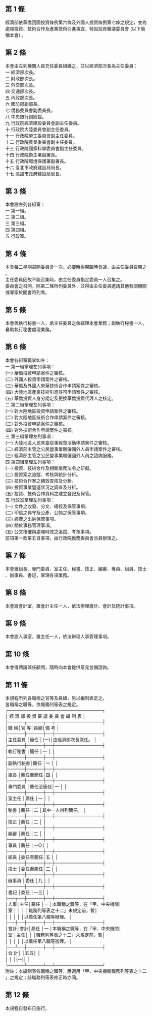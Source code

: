 第 1 條
-------
經濟部依華僑回國投資條例第六條及外國人投資條例第七條之規定，並為  
處理投資、技術合作及產業技術引進事宜，特設投資審議委員會 (以下簡  
稱本會) 。

第 2 條
-------
本會由左列機關人員充任委員組織之，並以經濟部次長為主任委員：  
一  經濟部次長。  
二  財政部次長。  
三  外交部次長。  
四  交通部次長。  
五  內政部次長。  
六  國防部副部長。  
七  僑務委員會副委員長。  
八  中央銀行副總裁。  
九  行政院經濟建設委員會副主任委員。  
十  行政院大陸委員會副主任委員。  
十一  行政院勞工委員會副主任委員。  
十二  行政院農業委員會副主任委員。  
十三  行政院國家科學委員會副主任委員。  
十四  行政院衛生署副署長。  
十五  行政院環境保護署副署長。  
十六  臺北市政府建設局局長。  
十七  高雄市政府建設局局長。

第 3 條
-------
本會設左列各組室：  
一  第一組。  
二  第二組。  
三  第三組。  
四  第四組。  
五  行政室。

第 4 條
-------
本會每二星期召開委員會一次。必要時得開臨時會議，由主任委員召開之  
。  
主任委員因故不能召集時，由主任委員指定委員一人召集之。  
委員會之召開，除第二條所列委員外，並得由主任委員邀請其他有關機關  
或專家於開會時列席。

第 5 條
-------
本會置執行秘書一人，承主任委員之命綜理本會業務；副執行秘書一人，  
襄助執行秘書處理業務。

第 6 條
-------
本會各組室職掌如左：  
一  第一組掌理左列事項：  
 (一) 華僑投資申請案件之審核。  
 (二) 外國人投資申請案件之審核。  
 (三) 華僑及外國人來華技術合作申請案件之審核。  
 (四) 大陸地區產業技術引進許可申請案件之審核。  
 (五) 華僑投資人身分認定及更換華僑投資代理人之核定。  
二  第二組掌理左列事項：  
 (一) 對大陸地區投資申請案件之審核。  
 (二) 對大陸地區技術合作申請案件之審核。  
 (三) 對外投資申請案件之審核。  
 (四) 對外技術合作申請案件之審核。  
三  第三組掌理左列事項：  
 (一) 大陸地區人民來臺從事經貿活動申請案件之審核。  
 (二) 經濟部主管之公民營事業聘僱國外人員申請案件之審核。  
 (三) 經濟部主管之公民營事業聘僱國外人員之諮詢服務。  
四  第四組掌理左列事項：  
 (一) 投資、技術合作及相關業務法令之研擬。  
 (二) 投資案之追蹤、考核與統計分析。  
 (三) 技術合作案之績效查核及分析。  
 (四) 投資事業營運狀況之調查及分析。  
 (五) 投資、技術合作資料之建立登記及保管。  
五  行政室掌理左列事項：  
 (一) 文件之收發、分文、繕校及保管事項。  
 (二) 印信之典守及公產、公物之保管事項。  
 (三) 經費之出納保管事項。  
 (四) 關於事務管理事項。  
 (五) 公文稽催與處理時效之追蹤、考核事項。  
前項第一款第五目事項，由行政院僑務委員會派員辦理之。

第 7 條
-------
本會置組長、專門委員、室主任、秘書、技正、編審、專員、組員、技士  
、辦事員、書記，掌理各項業務。

第 8 條
-------
本會設會計室，置會計主任一人，依法辦理歲計、會計及統計事項。

第 9 條
-------
本會設人事室，置主任一人，依法辦理人事管理事項。

第 10 條
--------
本會得聘請兼任顧問，隨時向本會提供意見並備諮詢。

第 11 條
--------
本規程所列各職稱之官等及員額，另以編制表定之。  
各職稱之職等，依職務列等表之規定。  
┌──────────────────────────────┐  
│      經  濟  部  投  資  審  議  委  員  會  編  制  表    │  
├─────┬─────┬──┬───────────────┤  
│職      稱│官      等│員額│備                    考      │  
├─────┼─────┼──┼───────────────┤  
│主任委員  │簡任      │(一)│由經濟部次長兼任。            │  
├─────┼─────┼──┼───────────────┤  
│執行秘書  │簡任      │一  │                              │  
├─────┼─────┼──┼───────────────┤  
│副執行秘書│簡任      │一  │                              │  
├─────┼─────┼──┼───────────────┤  
│組長      │薦任至簡任│四  │                              │  
├─────┼─────┼──┼───────────────┤  
│專門委員  │薦任至簡任│一  │                              │  
├─────┼─────┼──┼───────────────┤  
│室主任    │薦任      │一  │                              │  
├─────┼─────┼──┼───────────────┤  
│秘書      │薦任      │二  │其中一人得列簡任。            │  
├─────┼─────┼──┼───────────────┤  
│技正      │薦任      │二  │                              │  
├─────┼─────┼──┼───────────────┤  
│編審      │薦任      │二  │                              │  
├─────┼─────┼──┼───────────────┤  
│專員      │薦任      │一○│                              │  
├─────┼─────┼──┼───────────────┤  
│組員      │委任至薦任│五  │                              │  
├─────┼─────┼──┼───────────────┤  
│技士      │委任至薦任│二  │                              │  
├─────┼─────┼──┼───────────────┤  
│辦事員    │委任      │九  │                              │  
├─────┼─────┼──┼───────────────┤  
│書記      │委任      │一三│                              │  
├──┬──┼─────┼──┼───────────────┤  
│人事│主任│薦任      │一  │本職稱之職等，在「甲、中央機關│  
│室  │    │          │    │職務列等表之十二」未規定前，暫│  
│    │    │          │    │以薦任第八職等辦理。          │  
├──┼──┼─────┼──┼───────────────┤  
│會計│會計│薦任      │一  │本職稱之職等，在「甲、中央機關│  
│室  │主任│          │    │職務列等表之十二」未規定前，暫│  
│    │    │          │    │以薦任第八職等辦理。          │  
├──┴──┼─────┼──┼───────────────┤  
│合      計│          │五五│                              │  
│          │          │(一)│                              │  
└─────┴─────┴──┴───────────────┘  
附註：本編制表各職稱之職等，應適用「甲、中央機關職務列等表之十二  
      」之規定；該職務列等表修正時亦同。

第 12 條
--------
本規程自發布日施行。

